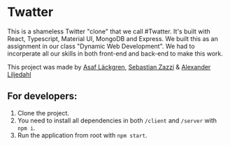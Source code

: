 # Twatter

This is a shameless Twitter "clone" that we call #Twatter. It's built with React, Typescript, Material UI, MongoDB and Express.
We built this as an assignment in our class "Dynamic Web Development". We had to incorperate all our skills in both front-end and back-end to make this work.


This project was made by [Asaf Läckgren](https://github.com/intradastingly), [Sebastian Zazzi](https://github.com/zazzzi) & [Alexander Liljedahl](https://github.com/supertramps) 

## For developers:

1. Clone the project.
2. You need to install all dependencies in both `/client` and `/server` with `npm i`.
3. Run the application from root with `npm start`.
